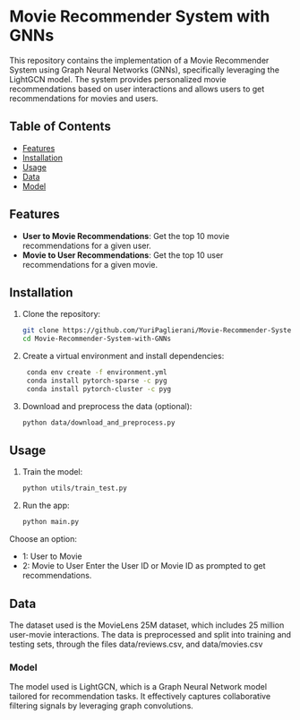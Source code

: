 # Movie Recommender System with GNNs

This repository contains the implementation of a Movie Recommender System using Graph Neural Networks (GNNs), specifically leveraging the LightGCN model. The system provides personalized movie recommendations based on user interactions and allows users to get recommendations for movies and users.

## Table of Contents
- [Features](#features)
- [Installation](#installation)
- [Usage](#usage)
- [Data](#data)
- [Model](#model)

## Features
- **User to Movie Recommendations**: Get the top 10 movie recommendations for a given user.
- **Movie to User Recommendations**: Get the top 10 user recommendations for a given movie.

## Installation

1. Clone the repository:
   ```bash
   git clone https://github.com/YuriPaglierani/Movie-Recommender-System-with-GNNs.git
   cd Movie-Recommender-System-with-GNNs
   ```

2. Create a virtual environment and install dependencies:
   ```bash
    conda env create -f environment.yml
    conda install pytorch-sparse -c pyg 
    conda install pytorch-cluster -c pyg
    ```

3. Download and preprocess the data (optional):
    ```bash
    python data/download_and_preprocess.py
    ```

## Usage 

1. Train the model:
    ```bash
    python utils/train_test.py
    ```
2. Run the app:
    ```bash
    python main.py
    ```

Choose an option:
* 1: User to Movie
* 2: Movie to User
Enter the User ID or Movie ID as prompted to get recommendations.

## Data
The dataset used is the MovieLens 25M dataset, which includes 25 million user-movie interactions. The data is preprocessed and split into training and testing sets, through the files data/reviews.csv, and data/movies.csv

### Model
The model used is LightGCN, which is a Graph Neural Network model tailored for recommendation tasks. It effectively captures collaborative filtering signals by leveraging graph convolutions.